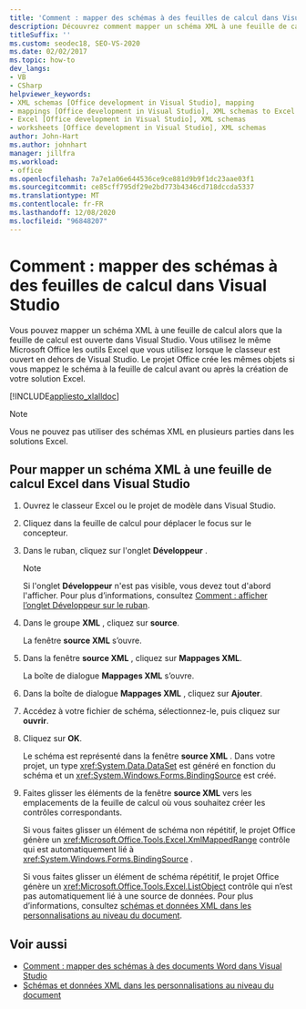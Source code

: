 ```yaml
---
title: 'Comment : mapper des schémas à des feuilles de calcul dans Visual Studio'
description: Découvrez comment mapper un schéma XML à une feuille de calcul Microsoft Office Excel alors que la feuille de calcul est ouverte dans Visual Studio.
titleSuffix: ''
ms.custom: seodec18, SEO-VS-2020
ms.date: 02/02/2017
ms.topic: how-to
dev_langs:
- VB
- CSharp
helpviewer_keywords:
- XML schemas [Office development in Visual Studio], mapping
- mappings [Office development in Visual Studio], XML schemas to Excel worksheets
- Excel [Office development in Visual Studio], XML schemas
- worksheets [Office development in Visual Studio], XML schemas
author: John-Hart
ms.author: johnhart
manager: jillfra
ms.workload:
- office
ms.openlocfilehash: 7a7e1a06e644536ce9ce881d9b9f1dc23aae03f1
ms.sourcegitcommit: ce85cff795df29e2bd773b4346cd718dccda5337
ms.translationtype: MT
ms.contentlocale: fr-FR
ms.lasthandoff: 12/08/2020
ms.locfileid: "96848207"
---
```

# <a name="how-to-map-schemas-to-worksheets-inside-visual-studio"></a>Comment : mapper des schémas à des feuilles de calcul dans Visual Studio
  Vous pouvez mapper un schéma XML à une feuille de calcul alors que la feuille de calcul est ouverte dans Visual Studio. Vous utilisez le même Microsoft Office les outils Excel que vous utilisez lorsque le classeur est ouvert en dehors de Visual Studio. Le projet Office crée les mêmes objets si vous mappez le schéma à la feuille de calcul avant ou après la création de votre solution Excel.

 [!INCLUDE[appliesto_xlalldoc](../vsto/includes/appliesto-xlalldoc-md.md)]

> [!NOTE]
> Vous ne pouvez pas utiliser des schémas XML en plusieurs parties dans les solutions Excel.

## <a name="to-map-an-xml-schema-to-an-excel-worksheet-in-visual-studio"></a>Pour mapper un schéma XML à une feuille de calcul Excel dans Visual Studio

1. Ouvrez le classeur Excel ou le projet de modèle dans Visual Studio.

2. Cliquez dans la feuille de calcul pour déplacer le focus sur le concepteur.

3. Dans le ruban, cliquez sur l'onglet **Développeur** .

    > [!NOTE]
    > Si l'onglet **Développeur** n'est pas visible, vous devez tout d'abord l'afficher. Pour plus d’informations, consultez [Comment : afficher l’onglet Développeur sur le ruban](../vsto/how-to-show-the-developer-tab-on-the-ribbon.md).

4. Dans le groupe **XML** , cliquez sur **source**.

     La fenêtre **source XML** s’ouvre.

5. Dans la fenêtre **source XML** , cliquez sur **Mappages XML**.

     La boîte de dialogue **Mappages XML** s’ouvre.

6. Dans la boîte de dialogue **Mappages XML** , cliquez sur **Ajouter**.

7. Accédez à votre fichier de schéma, sélectionnez-le, puis cliquez sur **ouvrir**.

8. Cliquez sur **OK**.

     Le schéma est représenté dans la fenêtre **source XML** . Dans votre projet, un type <xref:System.Data.DataSet> est généré en fonction du schéma et un <xref:System.Windows.Forms.BindingSource> est créé.

9. Faites glisser les éléments de la fenêtre **source XML** vers les emplacements de la feuille de calcul où vous souhaitez créer les contrôles correspondants.

     Si vous faites glisser un élément de schéma non répétitif, le projet Office génère un <xref:Microsoft.Office.Tools.Excel.XmlMappedRange> contrôle qui est automatiquement lié à <xref:System.Windows.Forms.BindingSource> .

     Si vous faites glisser un élément de schéma répétitif, le projet Office génère un <xref:Microsoft.Office.Tools.Excel.ListObject> contrôle qui n’est pas automatiquement lié à une source de données. Pour plus d’informations, consultez [schémas et données XML dans les personnalisations au niveau du document](../vsto/xml-schemas-and-data-in-document-level-customizations.md).

## <a name="see-also"></a>Voir aussi
- [Comment : mapper des schémas à des documents Word dans Visual Studio](../vsto/how-to-map-schemas-to-word-documents-inside-visual-studio.md)
- [Schémas et données XML dans les personnalisations au niveau du document](../vsto/xml-schemas-and-data-in-document-level-customizations.md)
